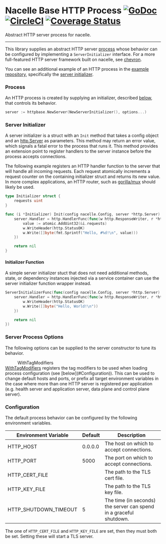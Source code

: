 # Nacelle Base HTTP Process [![GoDoc](https://godoc.org/github.com/go-nacelle/httpbase?status.svg)](https://godoc.org/github.com/go-nacelle/httpbase) [![CircleCI](https://circleci.com/gh/go-nacelle/httpbase.svg?style=svg)](https://circleci.com/gh/go-nacelle/httpbase) [![Coverage Status](https://coveralls.io/repos/github/go-nacelle/httpbase/badge.svg?branch=master)](https://coveralls.io/github/go-nacelle/httpbase?branch=master)

Abstract HTTP server process for nacelle.

---

This library supplies an abstract HTTP server [process](https://nacelle.dev/docs/core/process) whose behavior can be configured by implementing a `ServerInitializer` interface. For a more full-featured HTTP server framework built on nacelle, see [chevron](/docs/frameworks/chevron).

You can see an additional example of an HTTP process in the [example repository](https://github.com/go-nacelle/example), specifically the [server initializer](https://github.com/go-nacelle/example/blob/843979aaa86786784a1ca3646e8d0d1f69e29c65/cmd/http-api/server_initializer.go#L23).

### Process

An HTTP process is created by supplying an initializer, described [below](https://nacelle.dev/docs/base-processes/httpbase#server-initializer), that controls its behavior.

```go
server := httpbase.NewServer(NewServerInitializer(), options...)
```

### Server Initializer

A server initializer is a struct with an `Init` method that takes a config object and an [http.Server](https://golang.org/pkg/net/http/#Server) as parameters.  This method may return an error value, which signals a fatal error to the process that runs it. This method provides an extension point to register handlers to the server instance before the process accepts connections.

The following example registers an HTTP handler function to the server that will handle all incoming requests. Each request atomically increments a request counter on the containing initializer struct and returns its new value. In more complex applications, an HTTP router, such as [gorilla/mux](https://github.com/gorilla/mux) should likely be used.

```go
type Initializer struct {
    requests uint
}

func (i *Initializer) Init(config nacelle.Config, server *http.Server) error {
    server.Handler = http.HandlerFunc(func(w http.ResponseWriter, r *http.Request) {
        value := atomic.AddUint32(&i.requests)
        w.WriteHeader(http.StatusOK)
        w.Write([]byte(fmt.Sprintf("Hello, #%d!\n", value)))
    })

    return nil
}
```

#### Initializer Function

A simple server initializer stuct that does not need additional methods, state, or dependency instances injected via a service container can use the server initializer function wrapper instead.

```go
ServerInitializerFunc(func(config nacelle.Config, server *http.Server) error {
    server.Handler = http.HandlerFunc(func(w http.ResponseWriter, r *http.Request) {
        w.WriteHeader(http.StatusOK)
        w.Write([]byte("Hello, World!\n"))
    })

    return nil
})
```

### Server Process Options

The following options can be supplied to the server constructor to tune its behavior.

<dl>
  <dd>WithTagModifiers</dd>
  <dt><a href="https://godoc.org/github.com/go-nacelle/httpbase#WithTagModifiers">WithTagModifiers</a> registers the tag modifiers to be used when loading process configuration (see [below](#Configuration)). This can be used to change default hosts and ports, or prefix all target environment variables in the case where more than one HTTP server is registered per application (e.g. health server and application server, data plane and control plane server).</dt>
</dl>

### Configuration

The default process behavior can be configured by the following environment variables.

| Environment Variable  | Default | Description |
| --------------------- | ------- | ----------- |
| HTTP_HOST             | 0.0.0.0 | The host on which to accept connections. |
| HTTP_PORT             | 5000    | The port on which to accept connections. |
| HTTP_CERT_FILE        |         | The path to the TLS cert file. |
| HTTP_KEY_FILE         |         | The path to the TLS key file. |
| HTTP_SHUTDOWN_TIMEOUT | 5       | The time (in seconds) the server can spend in a graceful shutdown. |

The one of `HTTP_CERT_FILE` and `HTTP_KEY_FILE` are set, then they must both be set. Setting these will start a TLS server.
